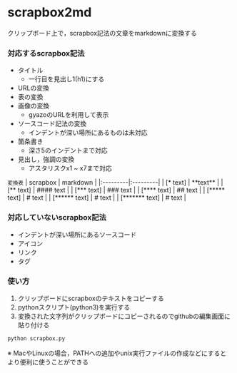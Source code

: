 # scrapbox2md
クリップボード上で，scrapbox記法の文章をmarkdownに変換する


### 対応するscrapbox記法

- タイトル
  - 一行目を見出し1(h1)にする
- URLの変換
- 表の変換
- 画像の変換
  - gyazoのURLを利用して表示
- ソースコード記法の変換
  - インデントが深い場所にあるものは未対応
- 箇条書き
  - 深さ5のインデントまで対応
- 見出し，強調の変換
  - アスタリスクx1 ~ x7まで対応

`変換表`
| scrapbox | markdown |
|:---------|:---------|
| \[* text] | \*\*text\*\* |
| \[** text] | #### text |
| \[*** text] | ### text |
| \[**** text] | ## text |
| \[***** text] | # text |
| \[****** text] | # text |
| \[******* text] | # text |


### 対応していないscrapbox記法

- インデントが深い場所にあるソースコード
- アイコン
- リンク
- タグ

### 使い方

1. クリップボードにscrapboxのテキストをコピーする
2. pythonスクリプト(python3)を実行する
3. 変換された文字列がクリップボードにコピーされるのでgithubの編集画面に貼り付ける

```py
python scrapbox.py
```

※ MacやLinuxの場合，PATHへの追加やunix実行ファイルの作成などにするとより便利に使うことができる
